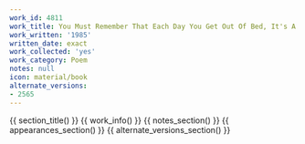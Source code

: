 ```yaml
---
work_id: 4811
work_title: You Must Remember That Each Day You Get Out Of Bed, It's A New Beginning
work_written: '1985'
written_date: exact
work_collected: 'yes'
work_category: Poem
notes: null
icon: material/book
alternate_versions:
- 2565
---
```


{{ section_title() }}
{{ work_info() }}
{{ notes_section() }}
{{ appearances_section() }}
{{ alternate_versions_section() }}